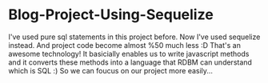 # Blog-Project-Using-Sequelize
I've used pure sql statements in this project before. Now I've used sequelize instead. And project code become almost %50 much less :D That's an awesome technology! It basicially enables us to write javascript methods and it converts these methods into a language that RDBM can understand which is SQL :) So we can foucus on our project more easily...
